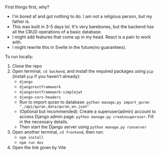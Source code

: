 First things first, why?
  - I'm bored af and got nothing to do. I am not a religious person, but my father is.
  - This was built in 3-5 days lol. It's very barebones, but the backend has all the CRUD operations of a basic database.
  - I might add features that come up in my head. React is a pain to work with.
  - I might rewrite this in Svelte in the future(no guarantees).

To run locally:
  1. Clone the repo
  2. Open terminal, ```cd backend```, and install the required packages using ```pip``` (install ```pip``` if you haven't already):
     - ```django```
     - ```djangorestframework```
     - ```djangorestframework-simplejwt```
     - ```django-cors-headers```
     - Run to import quran to database: ```python manage.py import_quran "./api/quran_data/quran_en.json"```
     - (Optional but recommended): Create a superuser(admin) account to access Django admin page: ```python manage.py createsuperuser```. Fill in the necessary details.
     - Then start the Django server using ```python manage.py runserver```
  3. Open another terminal, ```cd frontend```, then run:
     - ```npm install```
     - ```npm run dev```
  4. Open the link given by Vite

